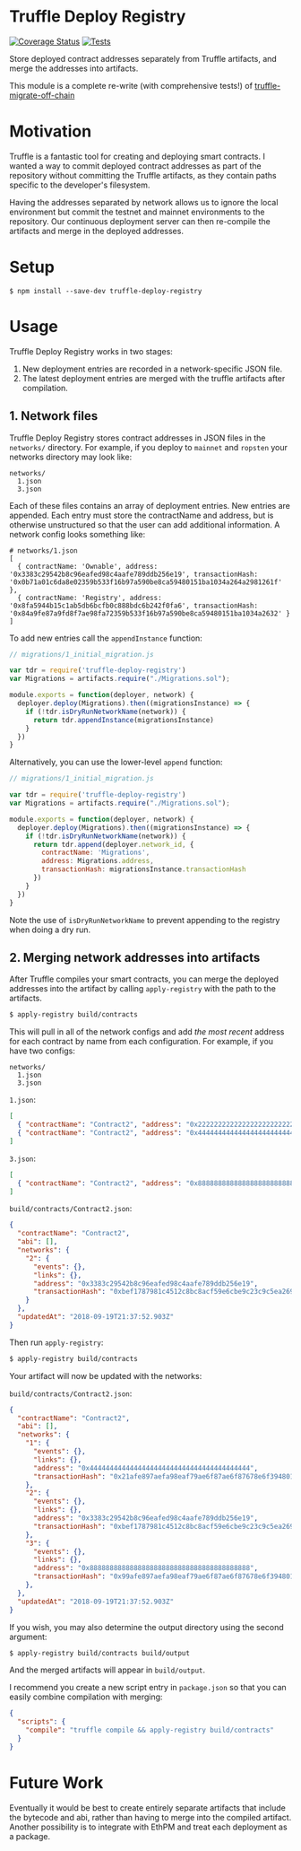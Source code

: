 # Truffle Deploy Registry

[![Coverage Status](https://coveralls.io/repos/github/MedCredits/truffle-deploy-registry/badge.svg?branch=master)](https://coveralls.io/github/MedCredits/truffle-deploy-registry?branch=master) [![Tests](https://travis-ci.org/MedCredits/truffle-deploy-registry.svg?branch=master)](https://travis-ci.org/MedCredits/truffle-deploy-registry)

Store deployed contract addresses separately from Truffle artifacts, and merge the addresses into artifacts.

This module is a complete re-write (with comprehensive tests!) of [truffle-migrate-off-chain](https://github.com/asselstine/truffle-migrate-off-chain)

# Motivation

Truffle is a fantastic tool for creating and deploying smart contracts.   I wanted a way to commit deployed contract addresses as part of the repository without committing the Truffle artifacts, as they contain paths specific to the developer's filesystem.

Having the addresses separated by network allows us to ignore the local environment but commit the testnet and mainnet environments to the repository.  Our continuous deployment server can then re-compile the artifacts and merge in the deployed addresses.

# Setup

```
$ npm install --save-dev truffle-deploy-registry
```

# Usage

Truffle Deploy Registry works in two stages:

1. New deployment entries are recorded in a network-specific JSON file.
2. The latest deployment entries are merged with the truffle artifacts after compilation.

## 1. Network files

Truffle Deploy Registry stores contract addresses in JSON files in the `networks/` directory.  For example, if you deploy to `mainnet` and `ropsten` your networks directory may look like:

```
networks/
  1.json
  3.json
```

Each of these files contains an array of deployment entries.  New entries are appended.  Each entry must store the contractName and address, but is otherwise unstructured so that the user can add additional information.  A network config looks something like:

```
# networks/1.json
[
  { contractName: 'Ownable', address: '0x3383c29542b8c96eafed98c4aafe789ddb256e19', transactionHash: '0x0b71a01c6da8e02359b533f16b97a590be8ca59480151ba1034a264a2981261f' },
  { contractName: 'Registry', address: '0x8fa5944b15c1ab5db6bcfb0c888bdc6b242f0fa6', transactionHash: '0x84a9fe87a9fd8f7ae98fa72359b533f16b97a590be8ca59480151ba1034a2632' }
]
```

To add new entries call the `appendInstance` function:

```javascript
// migrations/1_initial_migration.js

var tdr = require('truffle-deploy-registry')
var Migrations = artifacts.require("./Migrations.sol");

module.exports = function(deployer, network) {
  deployer.deploy(Migrations).then((migrationsInstance) => {
    if (!tdr.isDryRunNetworkName(network)) {
      return tdr.appendInstance(migrationsInstance)
    }
  })
}
```

Alternatively, you can use the lower-level `append` function:

```javascript
// migrations/1_initial_migration.js

var tdr = require('truffle-deploy-registry')
var Migrations = artifacts.require("./Migrations.sol");

module.exports = function(deployer, network) {
  deployer.deploy(Migrations).then((migrationsInstance) => {
    if (!tdr.isDryRunNetworkName(network)) {
      return tdr.append(deployer.network_id, {
        contractName: 'Migrations',
        address: Migrations.address,
        transactionHash: migrationsInstance.transactionHash
      })  
    }
  })
}
```

Note the use of `isDryRunNetworkName` to prevent appending to the registry when doing a dry run.

## 2. Merging network addresses into artifacts

After Truffle compiles your smart contracts, you can merge the deployed addresses into the artifact by calling `apply-registry` with the path to the artifacts.

```sh
$ apply-registry build/contracts
```

This will pull in all of the network configs and add *the most recent* address for each contract by name from each configuration.  For example, if you have two configs:

```
networks/
  1.json
  3.json
```

`1.json`:

```json
[
  { "contractName": "Contract2", "address": "0x2222222222222222222222222222222222222222", "transactionHash": "0x0b71a01c6da8e02359b533f16b97a590be8ca59480151ba1034a264a2981261f" },
  { "contractName": "Contract2", "address": "0x4444444444444444444444444444444444444444", "transactionHash": "0x21afe897aefa98eaf79ae6f87ae6f87678e6f39480151ba1034a264a29853124"  },
]
```

`3.json`:

```json
[
  { "contractName": "Contract2", "address": "0x8888888888888888888888888888888888888888", "transactionHash": "0x99afe897aefa98eaf79ae6f87ae6f87678e6f39480151ba1034a264a29853124" }
]
```

`build/contracts/Contract2.json`:

```json
{
  "contractName": "Contract2",
  "abi": [],
  "networks": {
    "2": {
      "events": {},
      "links": {},
      "address": "0x3383c29542b8c96eafed98c4aafe789ddb256e19",
      "transactionHash": "0xbef1787981c4512c8bc8acf59e6cbe9c23c9c5ea269b193ec71aae9f9c57c997"
    }
  },
  "updatedAt": "2018-09-19T21:37:52.903Z"
}
```

Then run `apply-registry`:

```sh
$ apply-registry build/contracts
```

Your artifact will now be updated with the networks:

`build/contracts/Contract2.json`:

```json
{
  "contractName": "Contract2",
  "abi": [],
  "networks": {
    "1": {
      "events": {},
      "links": {},
      "address": "0x4444444444444444444444444444444444444444",
      "transactionHash": "0x21afe897aefa98eaf79ae6f87ae6f87678e6f39480151ba1034a264a29853124"
    },
    "2": {
      "events": {},
      "links": {},
      "address": "0x3383c29542b8c96eafed98c4aafe789ddb256e19",
      "transactionHash": "0xbef1787981c4512c8bc8acf59e6cbe9c23c9c5ea269b193ec71aae9f9c57c997"
    },
    "3": {
      "events": {},
      "links": {},
      "address": "0x8888888888888888888888888888888888888888",
      "transactionHash": "0x99afe897aefa98eaf79ae6f87ae6f87678e6f39480151ba1034a264a29853124"
    },
  },
  "updatedAt": "2018-09-19T21:37:52.903Z"
}
```

If you wish, you may also determine the output directory using the second argument:

```sh
$ apply-registry build/contracts build/output
```

And the merged artifacts will appear in `build/output`.

I recommend you create a new script entry in `package.json` so that you can easily combine compilation with merging:

```json
{
  "scripts": {
    "compile": "truffle compile && apply-registry build/contracts"
  }
}
```

# Future Work

Eventually it would be best to create entirely separate artifacts that include the bytecode and abi, rather than having to merge into the compiled artifact.  Another possibility is to integrate with EthPM and treat each deployment as a package.
